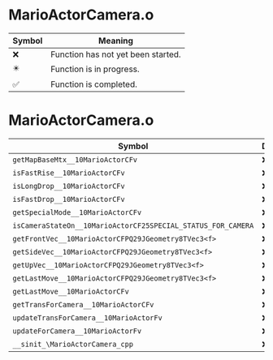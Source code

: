 # MarioActorCamera.o
| Symbol | Meaning 
| ------------- | ------------- 
| :x: | Function has not yet been started. 
| :eight_pointed_black_star: | Function is in progress. 
| :white_check_mark: | Function is completed. 


# MarioActorCamera.o
| Symbol | Decompiled? |
| ------------- | ------------- |
| `getMapBaseMtx__10MarioActorCFv` | :x: |
| `isFastRise__10MarioActorCFv` | :x: |
| `isLongDrop__10MarioActorCFv` | :x: |
| `isFastDrop__10MarioActorCFv` | :x: |
| `getSpecialMode__10MarioActorCFv` | :x: |
| `isCameraStateOn__10MarioActorCF25SPECIAL_STATUS_FOR_CAMERA` | :x: |
| `getFrontVec__10MarioActorCFPQ29JGeometry8TVec3<f>` | :x: |
| `getSideVec__10MarioActorCFPQ29JGeometry8TVec3<f>` | :x: |
| `getUpVec__10MarioActorCFPQ29JGeometry8TVec3<f>` | :x: |
| `getLastMove__10MarioActorCFPQ29JGeometry8TVec3<f>` | :x: |
| `getLastMove__10MarioActorCFv` | :x: |
| `getTransForCamera__10MarioActorCFv` | :x: |
| `updateTransForCamera__10MarioActorFv` | :x: |
| `updateForCamera__10MarioActorFv` | :x: |
| `__sinit_\MarioActorCamera_cpp` | :x: |
